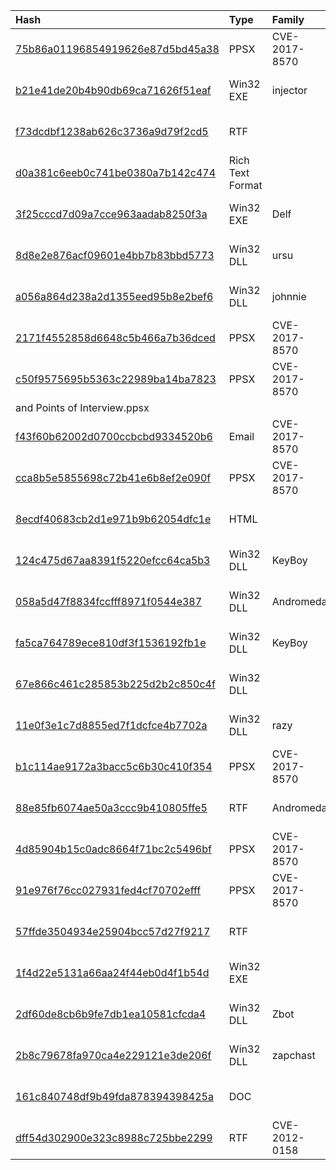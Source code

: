 |Hash|Type|Family|First_Seen|Name|
|:--|:--|:--|:--|:--|
|[75b86a01196854919626e87d5bd45a38](https://www.virustotal.com/gui/file/75b86a01196854919626e87d5bd45a38)|PPSX|CVE-2017-8570|2018-12-31 06:58:09| |
|[b21e41de20b4b90db69ca71626f51eaf](https://www.virustotal.com/gui/file/b21e41de20b4b90db69ca71626f51eaf)|Win32 EXE|injector|2018-10-11 06:30:13| |
|[f73dcdbf1238ab626c3736a9d79f2cd5](https://www.virustotal.com/gui/file/f73dcdbf1238ab626c3736a9d79f2cd5)|RTF||2018-10-08 09:07:07|Signed PO.doc|
|[d0a381c6eeb0c741be0380a7b142c474](https://www.virustotal.com/gui/file/d0a381c6eeb0c741be0380a7b142c474)|Rich Text Format||2018-10-02 00:28:39|RFQ550059645679.doc|
|[3f25cccd7d09a7cce963aadab8250f3a](https://www.virustotal.com/gui/file/3f25cccd7d09a7cce963aadab8250f3a)|Win32 EXE|Delf|2018-09-26 15:44:00|arm.exe|
|[8d8e2e876acf09601e4bb7b83bbd5773](https://www.virustotal.com/gui/file/8d8e2e876acf09601e4bb7b83bbd5773)|Win32 DLL|ursu|2018-09-04 13:33:42|rasauto.dll|
|[a056a864d238a2d1355eed95b8e2bef6](https://www.virustotal.com/gui/file/a056a864d238a2d1355eed95b8e2bef6)|Win32 DLL|johnnie|2018-06-27 12:46:28|fdb85d3f08eb70f0d2171d8bd348574139f63f31a788d2ff1b2a28aca6066345.sample|
|[2171f4552858d6648c5b466a7b36dced](https://www.virustotal.com/gui/file/2171f4552858d6648c5b466a7b36dced)|PPSX|CVE-2017-8570|2018-06-27 11:07:44|TR_Rusvet_ve_Yolsuzlukla_Mcd_Egtm|
|[c50f9575695b5363c22989ba14ba7823](https://www.virustotal.com/gui/file/c50f9575695b5363c22989ba14ba7823)|PPSX|CVE-2017-8570|2018-05-31 06:00:12|/Interviewer's Information and Points of Interview.ppsx|
|[f43f60b62002d0700ccbcbd9334520b6](https://www.virustotal.com/gui/file/f43f60b62002d0700ccbcbd9334520b6)|Email|CVE-2017-8570|2018-05-31 05:54:07|1.eml|
|[cca8b5e5855698c72b41e6b8ef2e090f](https://www.virustotal.com/gui/file/cca8b5e5855698c72b41e6b8ef2e090f)|PPSX|CVE-2017-8570|2018-05-24 08:39:34|-Passport Message.ppsx|
|[8ecdf40683cb2d1e971b9b62054dfc1e](https://www.virustotal.com/gui/file/8ecdf40683cb2d1e971b9b62054dfc1e)|HTML||2018-05-04 22:04:39|office.sct|
|[124c475d67aa8391f5220efcc64ca5b3](https://www.virustotal.com/gui/file/124c475d67aa8391f5220efcc64ca5b3)|Win32 DLL|KeyBoy|2018-03-12 18:00:09|124c475d67aa8391f5220efcc64ca5b3.virus|
|[058a5d47f8834fccfff8971f0544e387](https://www.virustotal.com/gui/file/058a5d47f8834fccfff8971f0544e387)|Win32 DLL|Andromeda|2018-03-09 15:47:07|C:\Users\user\AppData\Local\Temp\setup.bin|
|[fa5ca764789ece810df3f1536192fb1e](https://www.virustotal.com/gui/file/fa5ca764789ece810df3f1536192fb1e)|Win32 DLL|KeyBoy|2018-03-09 08:51:19|update.dll|
|[67e866c461c285853b225d2b2c850c4f](https://www.virustotal.com/gui/file/67e866c461c285853b225d2b2c850c4f)|Win32 DLL||2018-02-13 05:23:48|osun.dll|
|[11e0f3e1c7d8855ed7f1dcfce4b7702a](https://www.virustotal.com/gui/file/11e0f3e1c7d8855ed7f1dcfce4b7702a)|Win32 DLL|razy|2018-01-24 07:46:17|a.wll|
|[b1c114ae9172a3bacc5c6b30c410f354](https://www.virustotal.com/gui/file/b1c114ae9172a3bacc5c6b30c410f354)|PPSX|CVE-2017-8570|2018-01-23 23:09:25|Greeting Card From Department of Health, CTA.ppsx|
|[88e85fb6074ae50a3ccc9b410805ffe5](https://www.virustotal.com/gui/file/88e85fb6074ae50a3ccc9b410805ffe5)|RTF|Andromeda|2018-01-23 12:41:13|88e85fb6074ae50a3ccc9b410805ffe5.virus|
|[4d85904b15c0adc8664f71bc2c5496bf](https://www.virustotal.com/gui/file/4d85904b15c0adc8664f71bc2c5496bf)|PPSX|CVE-2017-8570|2018-01-23 12:38:00|The PPT For  National Museum Of Tibet.ppsx|
|[91e976f76cc027931fed4cf70702efff](https://www.virustotal.com/gui/file/91e976f76cc027931fed4cf70702efff)|PPSX|CVE-2017-8570|2018-01-17 15:25:30|1000-278e1811b2d9d4043bb82ae674a5b48fc083c518|
|[57ffde3504934e25904bcc57d27f9217](https://www.virustotal.com/gui/file/57ffde3504934e25904bcc57d27f9217)|RTF||2018-01-17 15:20:26|Key Campaign Opportunities for early 2018.rtf|
|[1f4d22e5131a66aa24f44eb0d4f1b54d](https://www.virustotal.com/gui/file/1f4d22e5131a66aa24f44eb0d4f1b54d)|Win32 EXE||2013-06-14 05:12:34|FONTSETUP.EXE|
|[2df60de8cb6b9fe7db1ea10581cfcda4](https://www.virustotal.com/gui/file/2df60de8cb6b9fe7db1ea10581cfcda4)|Win32 DLL|Zbot|2013-06-11 22:21:50|CREDRIVER.dll|
|[2b8c79678fa970ca4e229121e3de206f](https://www.virustotal.com/gui/file/2b8c79678fa970ca4e229121e3de206f)|Win32 DLL|zapchast|2013-06-07 17:14:58|2b8c79678fa970ca4e229121e3de206f.bin|
|[161c840748df9b49fda878394398425a](https://www.virustotal.com/gui/file/161c840748df9b49fda878394398425a)|DOC||2013-06-06 04:17:26|161C840748DF9B49FDA878394398425A.DO$|
|[dff54d302900e323c8988c725bbe2299](https://www.virustotal.com/gui/file/dff54d302900e323c8988c725bbe2299)|RTF|CVE-2012-0158|2013-04-28 13:53:15|1595ea659a87677c59a195a3aeec9e3ef135c808ec353222e8eaa662117c9362.rtf|
